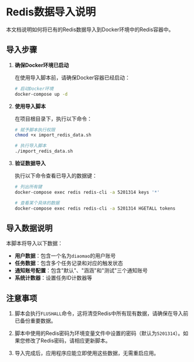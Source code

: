 # Redis数据导入说明

本文档说明如何将已有的Redis数据导入到Docker环境中的Redis容器中。

## 导入步骤

1. **确保Docker环境已启动**

   在使用导入脚本前，请确保Docker容器已经启动：

   ```bash
   # 启动Docker环境
   docker-compose up -d
   ```

2. **使用导入脚本**

   在项目根目录下，执行以下命令：

   ```bash
   # 赋予脚本执行权限
   chmod +x import_redis_data.sh
   
   # 执行导入脚本
   ./import_redis_data.sh
   ```

3. **验证数据导入**

   执行以下命令查看已导入的数据键：

   ```bash
   # 列出所有键
   docker-compose exec redis redis-cli -a 5201314 keys '*'
   
   # 查看某个具体的数据
   docker-compose exec redis redis-cli -a 5201314 HGETALL tokens
   ```

## 导入数据说明

本脚本将导入以下数据：

- **用户数据**：包含一个名为`diaomao`的用户账号
- **任务数据**：包含多个任务记录和对应的触发状态
- **通知账号配置**：包含"默认"、"涵涵"和"测试"三个通知账号
- **系统计数器**：设置任务ID计数器等

## 注意事项

1. 脚本会执行`FLUSHALL`命令，这将清空Redis中所有现有数据，请确保在导入前已备份重要数据。

2. 脚本中使用的Redis密码为环境变量文件中设置的密码（默认为`5201314`）。如果您修改了Redis密码，请相应更新脚本。

3. 导入完成后，应用程序应能立即使用这些数据，无需重启应用。 